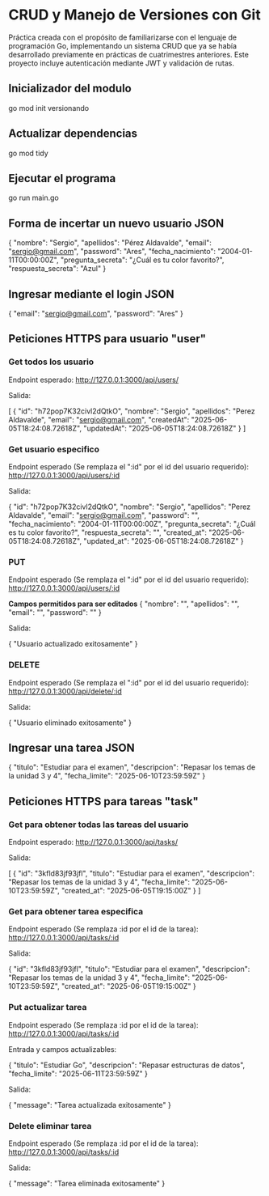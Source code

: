 # CRUD y Manejo de Versiones con Git

Práctica creada con el propósito de familiarizarse con el lenguaje de programación Go, implementando un sistema CRUD que ya se había desarrollado previamente en prácticas de cuatrimestres anteriores. Este proyecto incluye autenticación mediante JWT y validación de rutas.

## Inicializador del modulo

go mod init versionando

## Actualizar dependencias

go mod tidy

## Ejecutar el programa

go run main.go

## Forma de incertar un nuevo usuario JSON

{
  "nombre": "Sergio",
  "apellidos": "Pérez Aldavalde",
  "email": "sergio@gmail.com",
  "password": "Ares",
  "fecha_nacimiento": "2004-01-11T00:00:00Z",
  "pregunta_secreta": "¿Cuál es tu color favorito?",
  "respuesta_secreta": "Azul"
}

## Ingresar mediante el login JSON

{
  "email": "sergio@gmail.com",
  "password": "Ares"
}

## Peticiones HTTPS para usuario "user"

### Get todos los usuario

Endpoint esperado: http://127.0.0.1:3000/api/users/

Salida:

[
  {
    "id": "h72pop7K32civl2dQtkO",
    "nombre": "Sergio",
    "apellidos": "Perez Aldavalde",
    "email": "sergio@gmail.com",
    "createdAt": "2025-06-05T18:24:08.72618Z",
    "updatedAt": "2025-06-05T18:24:08.72618Z"
  }
]

### Get usuario especifico

Endpoint esperado (Se remplaza el ":id" por el id del usuario requerido): http://127.0.0.1:3000/api/users/:id

Salida:

{
  "id": "h72pop7K32civl2dQtkO",
  "nombre": "Sergio",
  "apellidos": "Perez Aldavalde",
  "email": "sergio@gmail.com",
  "password": "",
  "fecha_nacimiento": "2004-01-11T00:00:00Z",
  "pregunta_secreta": "¿Cuál es tu color favorito?",
  "respuesta_secreta": "",
  "created_at": "2025-06-05T18:24:08.72618Z",
  "updated_at": "2025-06-05T18:24:08.72618Z"
}

### PUT

Endpoint esperado (Se remplaza el ":id" por el id del usuario requerido): http://127.0.0.1:3000/api/users/:id

**Campos permitidos para ser editados**
{
  "nombre": "",
  "apellidos": "",
  "email": "",
  "password": ""
}

Salida:

{
  "Usuario actualizado exitosamente"
}

### DELETE

Endpoint esperado (Se remplaza el ":id" por el id del usuario requerido): http://127.0.0.1:3000/api/delete/:id

Salida:

{
  "Usuario eliminado exitosamente"
}


## Ingresar una tarea JSON

{
  "titulo": "Estudiar para el examen",
  "descripcion": "Repasar los temas de la unidad 3 y 4",
  "fecha_limite": "2025-06-10T23:59:59Z"
}

## Peticiones HTTPS para tareas "task"


### Get para obtener todas las tareas del usuario

Endpoint esperado: http://127.0.0.1:3000/api/tasks/

Salida:

[
  {
    "id": "3kfld83jf93jfl",
    "titulo": "Estudiar para el examen",
    "descripcion": "Repasar los temas de la unidad 3 y 4",
    "fecha_limite": "2025-06-10T23:59:59Z",
    "created_at": "2025-06-05T19:15:00Z"
  }
]

### Get para obtener tarea especifica

Endpoint esperado (Se remplaza :id por el id de la tarea): http://127.0.0.1:3000/api/tasks/:id

Salida:

{
  "id": "3kfld83jf93jfl",
  "titulo": "Estudiar para el examen",
  "descripcion": "Repasar los temas de la unidad 3 y 4",
  "fecha_limite": "2025-06-10T23:59:59Z",
  "created_at": "2025-06-05T19:15:00Z"
}


### Put actualizar tarea

Endpoint esperado (Se remplaza :id por el id de la tarea): http://127.0.0.1:3000/api/tasks/:id

Entrada y campos actualizables:

{
  "titulo": "Estudiar Go",
  "descripcion": "Repasar estructuras de datos",
  "fecha_limite": "2025-06-11T23:59:59Z"
}


Salida:

{
  "message": "Tarea actualizada exitosamente"
}

### Delete eliminar tarea

Endpoint esperado (Se remplaza :id por el id de la tarea): http://127.0.0.1:3000/api/tasks/:id

Salida:

{
  "message": "Tarea eliminada exitosamente"
}
